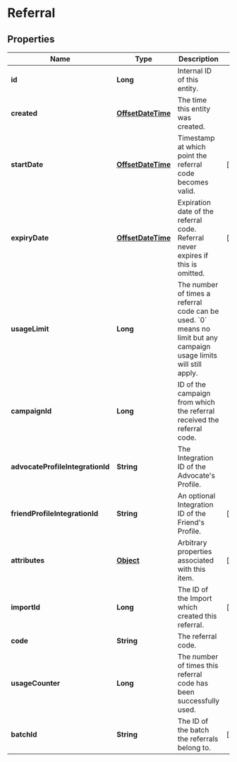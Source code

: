 

# Referral

## Properties

Name | Type | Description | Notes
------------ | ------------- | ------------- | -------------
**id** | **Long** | Internal ID of this entity. | 
**created** | [**OffsetDateTime**](OffsetDateTime.md) | The time this entity was created. | 
**startDate** | [**OffsetDateTime**](OffsetDateTime.md) | Timestamp at which point the referral code becomes valid. |  [optional]
**expiryDate** | [**OffsetDateTime**](OffsetDateTime.md) | Expiration date of the referral code. Referral never expires if this is omitted. |  [optional]
**usageLimit** | **Long** | The number of times a referral code can be used. &#x60;0&#x60; means no limit but any campaign usage limits will still apply.  | 
**campaignId** | **Long** | ID of the campaign from which the referral received the referral code. | 
**advocateProfileIntegrationId** | **String** | The Integration ID of the Advocate&#39;s Profile. | 
**friendProfileIntegrationId** | **String** | An optional Integration ID of the Friend&#39;s Profile. |  [optional]
**attributes** | [**Object**](.md) | Arbitrary properties associated with this item. |  [optional]
**importId** | **Long** | The ID of the Import which created this referral. |  [optional]
**code** | **String** | The referral code. | 
**usageCounter** | **Long** | The number of times this referral code has been successfully used. | 
**batchId** | **String** | The ID of the batch the referrals belong to. |  [optional]




